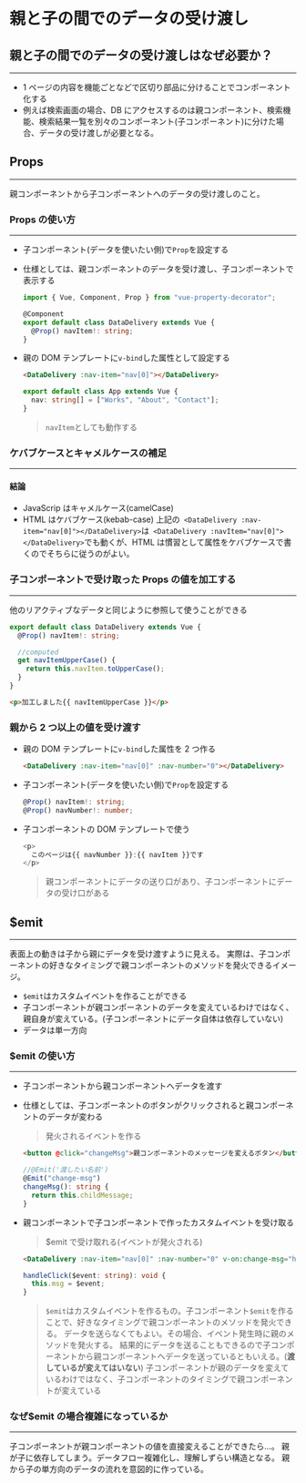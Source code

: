 # 親と子の間でのデータの受け渡し

## 親と子の間でのデータの受け渡しはなぜ必要か？

---

- 1 ページの内容を機能ごとなどで区切り部品に分けることでコンポーネント化する
- 例えば検索画面の場合、DB にアクセスするのは親コンポーネント、検索機能、検索結果一覧を別々のコンポーネント(子コンポーネント)に分けた場合、データの受け渡しが必要となる。

## Props

---

親コンポーネントから子コンポーネントへのデータの受け渡しのこと。

### Props の使い方

---

- 子コンポーネント(データを使いたい側)で`Prop`を設定する
- 仕様としては、親コンポーネントのデータを受け渡し、子コンポーネントで表示する

  ```typescript
  import { Vue, Component, Prop } from "vue-property-decorator";

  @Component
  export default class DataDelivery extends Vue {
    @Prop() navItem!: string;
  }
  ```

- 親の DOM テンプレートに`v-bind`した属性として設定する

  ```html
  <DataDelivery :nav-item="nav[0]"></DataDelivery>
  ```

  ```typescript
  export default class App extends Vue {
    nav: string[] = ["Works", "About", "Contact"];
  }
  ```

  > `navItem`としても動作する

<div style="page-break-before:always"></div>

### ケバブケースとキャメルケースの補足

---

#### 結論

- JavaScrip はキャメルケース(camelCase)
- HTML はケバブケース(kebab-case)
  上記の` <DataDelivery :nav-item="nav[0]"></DataDelivery>`は` <DataDelivery :navItem="nav[0]"></DataDelivery>`でも動くが、HTML は慣習として属性をケバブケースで書くのでそちらに従うのがよい。

<div style="page-break-before:always"></div>

### 子コンポーネントで受け取った Props の値を加工する

---

他のリアクティブなデータと同じように参照して使うことができる

```typescript
export default class DataDelivery extends Vue {
  @Prop() navItem!: string;

  //computed
  get navItemUpperCase() {
    return this.navItem.toUpperCase();
  }
}
```

```html
<p>加工しました{{ navItemUpperCase }}</p>
```

### 親から 2 つ以上の値を受け渡す

- 親の DOM テンプレートに`v-bind`した属性を 2 つ作る

  ```html
  <DataDelivery :nav-item="nav[0]" :nav-number="0"></DataDelivery>
  ```

- 子コンポーネント(データを使いたい側)で`Prop`を設定する

  ```typescript
  @Prop() navItem!: string;
  @Prop() navNumber!: number;
  ```

- 子コンポーネントの DOM テンプレートで使う

  ```typescript
  <p>
    このページは{{ navNumber }}:{{ navItem }}です
  </p>
  ```

  > 親コンポーネントにデータの送り口があり、子コンポーネントにデータの受け口がある

<div style="page-break-before:always"></div>

## $emit

---

表面上の動きは子から親にデータを受け渡すように見える。
実際は、子コンポーネントの好きなタイミングで親コンポーネントのメソッドを発火できるイメージ。

- `$emit`はカスタムイベントを作ることができる
- 子コンポーネントが親コンポーネントのデータを変えているわけではなく、親自身が変えている。(子コンポーネントにデータ自体は依存していない)
- データは単一方向

### $emit の使い方

---

- 子コンポーネントから親コンポーネントへデータを渡す
- 仕様としては、子コンポーネントのボタンがクリックされると親コンポーネントのデータが変わる

  > 発火されるイベントを作る

  ```html
  <button @click="changeMsg">親コンポーネントのメッセージを変えるボタン</button>
  ```

  ```typescript
  //@Emit('渡したい名前')
  @Emit("change-msg")
  changeMsg(): string {
    return this.childMessage;
  }
  ```

- 親コンポーネントで子コンポーネントで作ったカスタムイベントを受け取る

  > $emit で受け取れる(イベントが発火される)

  ```html
  <DataDelivery :nav-item="nav[0]" :nav-number="0" v-on:change-msg="handleClick($event)"></DataDelivery>
  ```

  ```typescript
  handleClick($event: string): void {
    this.msg = $event;
  }

  ```

  > `$emit`はカスタムイベントを作るもの。子コンポーネント`$emit`を作ることで、好きなタイミングで親コンポーネントのメソッドを発火できる。
  > データを送らなくてもよい。その場合、イベント発生時に親のメソッドを発火する。
  > 結果的にデータを送ることもできるので子コンポーネントから親コンポーネントへデータを送っているともいえる。(**渡しているが変えてはいない**)
  > 子コンポーネントが親のデータを変えているわけではなく、子コンポーネントのタイミングで親コンポーネントが変えている

### なぜ$emit の場合複雑になっているか

---

子コンポーネントが親コンポーネントの値を直接変えることができたら...。
親が子に依存してしまう。データフロー複雑化し、理解しずらい構造となる。
親から子の単方向のデータの流れを意図的に作っている。
